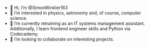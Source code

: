 - 👋 Hi, I’m @SimonWinkler163
- 👀 I’m interested in physics, astronomy and, of course, computer science.
- 🌱 I’m currently retraining as an IT systems management assistant. Additionally, I learn frontend engineer skills and Python via Codecademy.  
- 💞️ I’m looking to collaborate on interesting projects.
<!--- 📫 How to reach me ...
- 😄 Pronouns: ...
- ⚡ Fun fact: ...
--->

<!---
SimonWinkler163/SimonWinkler163 is a ✨ special ✨ repository because its `README.md` (this file) appears on your GitHub profile.
You can click the Preview link to take a look at your changes.
--->
